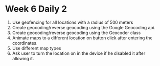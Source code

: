 # Week 6 Daily 2

1. Use geofencing for all locations with a radius of 500 meters
2. Create geocoding/reverse geocoding using the Google Geocoding api.
3. Create geocoding/reverse geocoding using the Geocoder class
4. Animate maps to a different location on button click after entering the coordinates.
5. Use different map types
6. Ask user to turn the location on in the device if he disabled it after allowing it.
